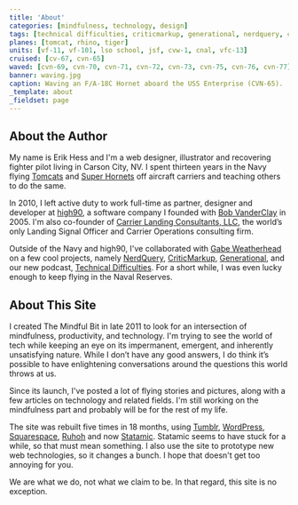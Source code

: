 ```yaml
---
title: 'About'
categories: [mindfulness, technology, design]
tags: [technical difficulties, criticmarkup, generational, nerdquery, clc, high90, tiger, rhino, tomcat]
planes: [tomcat, rhino, tiger]
units: [vf-11, vf-101, lso school, jsf, cvw-1, cnal, vfc-13]
cruised: [cv-67, cvn-65]
waved: [cvn-69, cvn-70, cvn-71, cvn-72, cvn-73, cvn-75, cvn-76, cvn-77]
banner: waving.jpg
caption: Waving an F/A-18C Hornet aboard the USS Enterprise (CVN-65).
_template: about
_fieldset: page
---
```


## About the Author

My name is Erik Hess and I'm a web designer, illustrator and recovering fighter pilot living in Carson City, NV. I spent thirteen years in the Navy flying [Tomcats](http://en.wikipedia.org/wiki/F-14_Tomcat) and [Super Hornets](http://en.wikipedia.org/wiki/Boeing_F/A-18E/F_Super_Hornet) off aircraft carriers and teaching others to do the same.

In 2010, I left active duty to work full-time as partner, designer and developer at [high90](http://high90.com), a software company I founded with [Bob VanderClay](http://takitapart.com/) in 2005. I'm also co-founder of [Carrier Landing Consultants, LLC](http://carrierlandingconsultants.com), the world’s only Landing Signal Officer and Carrier Operations consulting firm.

Outside of the Navy and high90, I've collaborated with [Gabe Weatherhead](http://macdrifter.com) on a few cool projects, namely [NerdQuery](http://nerdquery.com), [CriticMarkup](http://criticmarkup.com), [Generational](http://www.70decibels.com/generational/), and our new podcast, [Technical Difficulties](http://technicaldifficulties.us). For a short while, I was even lucky enough to keep flying in the Naval Reserves.

## About This Site

I created The Mindful Bit in late 2011 to look for an intersection of mindfulness, productivity, and technology. I'm trying to see the world of tech while keeping an eye on its impermanent, emergent, and inherently unsatisfying nature. While I don’t have any good answers, I do think it’s possible to have enlightening conversations around the questions this world throws at us.

Since its launch, I've posted a lot of flying stories and pictures, along with a few articles on technology and related fields. I'm still working on the mindfulness part and probably will be for the rest of my life.

The site was rebuilt five times in 18 months, using [Tumblr](http://tumblr.com), [WordPress](http://wordpress.org), [Squarespace](http://squarespace.com), [Ruhoh](http://ruhoh.com) and now [Statamic](http://statamic.com). Statamic seems to have stuck for a while, so that must mean something. I also use the site to prototype new web technologies, so it changes a bunch. I hope that doesn't get too annoying for you.

We are what we do, not what we claim to be. In that regard, this site is no exception.

